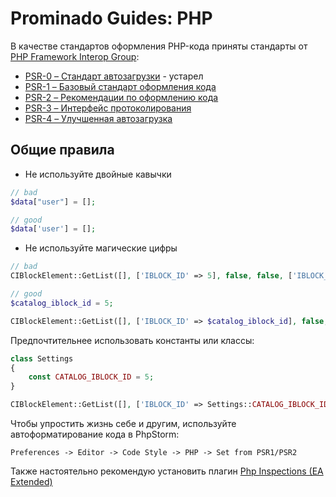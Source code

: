 # Prominado Guides: PHP

В качестве стандартов оформления PHP-кода приняты стандарты от [PHP Framework Interop Group](http://www.php-fig.org/):

* [PSR-0 – Стандарт автозагрузки](http://svyatoslav.biz/misc/psr_translation/#_PSR-0) - устарел
* [PSR-1 – Базовый стандарт оформления кода](http://svyatoslav.biz/misc/psr_translation/#_PSR-1)
* [PSR-2 – Рекомендации по оформлению кода](http://svyatoslav.biz/misc/psr_translation/#_PSR-1)
* [PSR-3 – Интерфейс протоколирования](http://svyatoslav.biz/misc/psr_translation/#_PSR-1)
* [PSR-4 – Улучшенная автозагрузка](http://svyatoslav.biz/misc/psr_translation/#_PSR-1)

## Общие правила
- Не используйте двойные кавычки
````php
// bad
$data["user"] = [];

// good
$data['user'] = [];
````

- Не используйте магические цифры
````php
// bad
CIBlockElement::GetList([], ['IBLOCK_ID' => 5], false, false, ['IBLOCK_ID', 'ID']);

// good
$catalog_iblock_id = 5;

CIBlockElement::GetList([], ['IBLOCK_ID' => $catalog_iblock_id], false, false, ['IBLOCK_ID', 'ID']);
````

Предпочтительнее использовать константы или классы:

````php
class Settings 
{
    const CATALOG_IBLOCK_ID = 5;
}

CIBlockElement::GetList([], ['IBLOCK_ID' => Settings::CATALOG_IBLOCK_ID], false, false, ['IBLOCK_ID', 'ID']);
````

Чтобы упростить жизнь себе и другим, используйте автоформатирование кода в PhpStorm:

```Preferences -> Editor -> Code Style -> PHP -> Set from PSR1/PSR2```

Также настоятельно рекомендую установить плагин [Php Inspections (EA Extended)](https://github.com/kalessil/phpinspectionsea/blob/master/docs/getting-started.md)